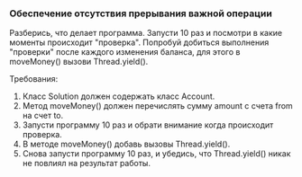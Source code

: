 
### Обеспечение отсутствия прерывания важной операции

Разберись, что делает программа.
Запусти 10 раз и посмотри в какие моменты происходит &quot;проверка&quot;.
Попробуй добиться выполнения &quot;проверки&quot; после каждого изменения баланса,
для этого в moveMoney() вызови Thread.yield().


Требования:
1.	Класс Solution должен содержать класс Account.
2.	Метод moveMoney() должен перечислять сумму amount с счета from на счет to.
3.	Запусти программу 10 раз и обрати внимание когда происходит проверка.
4.	В методе moveMoney() добавь вызовы Thread.yield().
5.	Снова запусти программу 10 раз, и убедись, что Thread.yield() никак не повлиял на результат работы.


